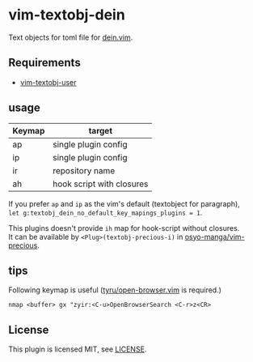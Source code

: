 # vim-textobj-dein

Text objects for toml file for [dein.vim](https://github.com/Shougo/dein.vim).

## Requirements

- [vim-textobj-user](https://github.com/kana/vim-textobj-user)

## usage

| Keymap | target                    |
| ------ | ------------------------- |
| ap     | single plugin config      |
| ip     | single plugin config      |
| ir     | repository name           |
| ah     | hook script with closures |

If you prefer `ap` and `ip` as the vim's default (textobject for paragraph),  
`let g:textobj_dein_no_default_key_mapings_plugins = 1`.

This plugins doesn't provide `ih` map for hook-script without closures.  
It can be available by `<Plug>(textobj-precious-i)` in [osyo-manga/vim-precious](https://github.com/osyo-manga/vim-precious).

## tips

Following keymap is useful ([tyru/open-browser.vim](https://github.com/tyru/open-browser.vim) is required.)
```
nmap <buffer> gx "zyir:<C-u>OpenBrowserSearch <C-r>z<CR>
```

## License

This plugin is licensed MIT, see [LICENSE](LICENSE).

